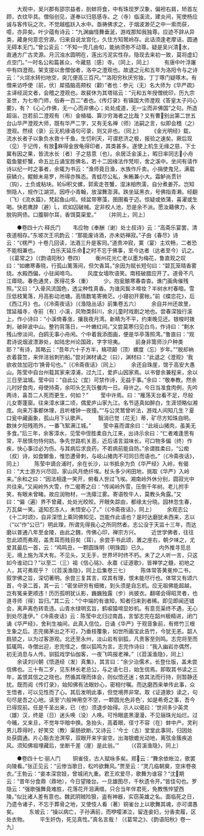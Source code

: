 <!-- { "loadSidebar": true } -->
　　大观中，吴兴郡有邵宗益者，剖蚌将食，中有珠现罗汉象，偏袒右肩，矫首左顾，衣纹毕具。僧俗创见，遂奉以归慈感寺。之（寺）临溪流，建炎间，宪使杨应诚与客传玩之次，不觉越槛跃入水中。亟祷佛求之，于烟波渺茫之中一索而获，噫，亦异矣。叶少蕴有诗云：“九渊幽怪舞垂涎，游戏那知我独尊。应迹不辞从异类，藏身何意恋穷源。归来自说龙宫化，久住方知鹫岭存。此话须逢老摩诘，圆通无碍本无门。”曾公衮云：“不知一壳几由旬，能纳须弥不动尊。疑是吴兴清水，直通方广古灵源。月沉浊水圆明在，莲出污泥实性存。隐现去来初一致，莫将虚幻点空门。”一时名公和篇甚众，今藏慈〔感〕寺。〔同上，同上〕
　　有唐中叶浮屠中有四澄观。架支提以舍僧伽者，洛中之澄观也。故退之元和五年为洛阳令与之诗云：“火烧水转扫地空，突兀便高三百尺。”“洛阳穷秋厌穷独，丁丁啄门疑啄木。有僧来访呼使〔前，伏〕犀插脑高颊权（颧）”者也：参元（无）名大师为《华严疏》主译经润文者，会稽之澄观也。故裴休为其塔铭云：“元和五年授僧统印，历九宗圣世，为七帝门师，俗寿一百二”者也。《传灯录》有镇国大师澄观《答皇太子问心要》，有？《心心作佛，无一心而非佛心；处处成道，无一尘而非佛国”之句。所造超诣，岂若前二澄观有（布）金植福、算沙穷海者之比哉？又有曹别出第二世五台山华严澄观大师，既有华严二字，又有无名禅〔师〕法嗣之言，似即会稽（之）澄观。然续（录）云无机缘语句可录，则又非也。〔同上〕
　　《金光明经》载，流水长者子以象负水救十千鱼，生忉利天，可谓悲济之极，报验之速矣。厥后现（见）于记传，有放麻得金放龟得印者，其类甚多。遂使上机生无缘之慈，下士冀有因之果，皆流水长〔者〕子之慈意〔也〕。余居泛金溪上，暇日率同志小舟载鱼鳖虾蟹，命五比丘诵宝胜佛名，若十二因缘法作梵呗，舍之溪中。坐间有请作诗以纪一时之事者，余辄为书云：“渔师竟日渔，水族作斤卖。小捐使鬼兄，满载获鳞介。鲲鲸未易罗，所得亦殊态。青蛙尽公私，朱鲔兼小大。霜鲈尚贯针（钩），土负或粘块。轮积文螺，郭索走苍蟹，湿沫相煦濡，自分煮姜芥。岂知恻隐人，规作江湖贷。因呼小青翰，放溜舞澎湃。跌坐延黑衣，号佛指青濑。经翻（飞）《流水篇》，梵起鱼山呗。倾盆带寒藻，圉圉看于迈。惊疑或依蒲，喜濯或生喝。快若鹰辞（避），欢如囚破械。定非校人池，恐是余不派。愿汝藉佛力，永脱钩网债。口腹聊尔耳，香饵莫渠爱。”
　　〔并同上，同上〕

　　●卷四十六·释氏门
　　韦应物《奉酬〔谢〕处士叔诗》云：“高斋乐宴罢，清夜道相存。”东坡次王巩韵云：“那能废诗酒，亦未妨禅寂。”子由《春尽》诗云：“《楞严》十卷几回读，法酒三升是客同。”道贵冲寂，寞（宴）主欢畅，二者恐不能相兼也。
　　白乐天延乐命之时不忘于佛事，至今达者（达者至今）讥之。〔《葛常之》〔《韵语阳秋》卷四〕
　　衡州花光仁老以墨为梅花，鲁直观之叹曰：“如嫩寒春晓，行孤山篱落间，但欠香耳。”余因为赋长短句曰：“碧瓦笼晴香雾绕。水殿西偏，小驻闻啼鸟。
　　风度女墙吹语笑。南枝破腊应开了。道骨不凡江瘴晓。春色通灵，医得花多（重）
　　少。抱瓮酿寒春杳杳。谯门画角催残照。”又曰：“入骨风流国色，透尘种性真香。为谁风鬓ネ啼妆？半树水村春暗。雪压低枝篱落，月高影动池塘。高情数笔寄微茫。小寝初开雾帐。”前《蝶恋花》，后《西江月》也。〔《冷斋夜话》〔《渔隐丛话》前集卷五六〕
　　余自并州还故里，馆延福寺，寺前〔有〕小溪，风物类斜川，余儿童时戏剧之地也。尝春深独行溪上，作小诗曰：“小溪倚春涨，攘我夜月湾。新睛为不平，约束晚见还。银梭时拨刺，破碎波中山。整钓背落日，一叶嫩红间。”又尝莫寒归见白鸟，作诗曰：“剩水残山惨淡间，白鸥无事小舟闲。个中着我添图画，便是华亭落照湾。”鲁直曰：“观君诗说烟波漂渺处，如陆忠州论国政，字字坦夷。
　　前身非篙师沙户种类耶？”有诗，其略云：“吾年六十子方半，槁项颠（顶）螺度（忘）岁年。”“脱却衲衣着蓑笠，来伴涪翁刺钓船。”尝对渊材诵之（曰），渊材曰：“此退之《澄观》‘我欲收敛加冠巾’换骨句也。”〔《冷斋夜话》〔同上〕
　　余还自珠崖，馆于高安大愚山。陈莹中自台州载其家来漳浦，过九江，爱庐山因家焉。以书督余兼程来，余以三日至湓城。莹中曰：“自此公（宜）可禁作诗，无益于事。”余曰：“敬奉教。然余儿时好食肉，母使持斋，余叩头乞先饫餐肉一日。母许之。今日当准食肉例，先吟两诗，喜吾二人死而更生，何如？”
　　莹中许焉。曰：“雁荡天台看不足，尽般儿女寄蓬窗。往来漳水谋二顷，偶爱庐山家九江。名节适真如醉白，生涯领略似湘庞。向来万事都休理，且听楼钟一夜撞。”“与公灵鹫曾听法，游戏人间知几生？夏口瓮中藏画象，孤山月下认歌声。
　　翳消已觉〔花无〕蒂，矿尽方知珠自明。数抹夕阳残雨外，一番飞絮满江城。”
　　莹中喜而谓余曰：“此岐山猪肉，虽美无多食。”后三年，余客漳水，见莹中侄胜柔自九江来，出诗示余曰：“仁者难逢思有常，平居慎勿恃何妨。争先世路机关恶，近后语言滋味长。可口物多偏（终）作疾，快心事过必为伤。与其病后求良药，不若病前能自防。”余谓胜柔曰，“公痴〔叔〕诗，如食鲫鱼，惟恐遭骨刺，与岐山猪肉不可同日而语也。”〔《冷斋夜话》，同上〕
　　陈莹中谪合浦时，余在长沙，以书抵余为负《华严经》入岭，有偈曰：“大士游方兴尽回，家山风月绝纤埃。杖头多少闲田地，挑取《华严》入岭来。”余和之曰：“因法相逢一笑开，俯看人世过飞埃。湘南岭外休分别，圆寂光中共往来。”又闻岭外大雪，作二偈寄之曰：“传闻岭外雪，压倒千年树。老儿拊手笑，有眼未曾睹。故应润物材，一洗瘴江雾。寄语牧牛人，莫教头角露。”又曰：“偏（遍）界不曾藏，处处光皎皎。开眼失踪由，都缘太分晓。园林忽生春，万瓦粲一笑。遥知忍冻人，未悟安心了。”〔《冷斋夜话》，同上〕
　　余观志公《十二时颂》，自非深悟上乘同佛知见，岂能作此语也？是时达磨犹未西来，志以（“以”作“公已”）明此理，所谓先得我心之所同然者。志公没于天监十三年，而达磨以普通八年至金陵，由此之魏，传佛心印，禅宗方兴。
　　近世学佛者，往往忽此颂而弗观，盖贵耳而贱目矣（耳）。余尝手书此颂，置之座右，朝夕味之，尤爱其最后一首，云：“鸡鸣丑，一颗圆珠明（明珠圆）已久。
　　内外推寻觅总无，境上施为浑大有。不见头，又无手，世界坏时终不朽。未了之人听一言，只这如今谁动口？”以至二（三）祖《信心铭》、永嘉《证道歌》，皆禅学之髓，初地之人，其可弗观乎？〔《苕溪渔隐》，同上后集卷三七〕
　　陈体常答黄冕仲二书，叙学佛之旨，深切著明。余尝三复其言，叹其有理，恨未能尽行也。体常又有颂六首，今录二首，其一云：“密坐研穷有细微，到头须是自忘机。应无祖佛能超越，岂有冤亲更顺违！历历孤明犹认影，巍巍独露（步）尚披衣。翻嗟会得昭灵者，也道寻师〔得〕旨归。”其二云：“个中端的有谁知，知者归来到者稀。即见即闻还错会，离声离色转乖违。山青水绿明玄旨，鹤唳猿啼显妙机。有意觅渠终不遇，无心到处尽逢伊。”《冷斋夜话》云：陈莹中北归过南昌，言邹志完在韶州极精进，闭门诵《华严经》，舍利生袖间，此真入信位。日诵《华严》于观音象前，有修竹三根生象之后。志完揭茅出之不可，乃垂枝覆象，如世所画宝此告竹，今犹无恙。韶人扃锁之，以为过客游观。北还至永州，淡山岩有驯狐，凡贵客至则鸣。志完将至而狐辄鸣，寺僧出迎，忠完怪之，僧以狐鸣为言。志完作诗曰：“我入幽岩亦偶然，初无消息与人传。驯狐戏学仙伽客，一夜飞鸣报老禅。”〔《苕溪渔隐》，同上〕
　　余读刘兴朝《悟道经（发）真集》，其言曰：“余少治儒术，长登仕版，盖未尝信佛也。三十有二岁，见东林长老总公，与之语七日，始生信焉。即取其书读之三年，盖恨其信之之晓也。然循其理而体会，则似悟还迷；依其法而行持，则暂静还扰。既而阅《传灯录》，始知佛有法眼妙心，密相付嘱。而达磨西来单传此事，众生悟者，可以见性而了心。其后发明此事，但觉境界非常。取《证道歌》读之，句句尽是吾之心地。读至‘六般神用空不空，一颗圆光色非色’，如是希奇之事，吾今已得现前。任是千圣出来，已（也）须退步始得。示人以偈曰：‘世间多少英灵（雄）汉，终是（日）迷头唤（没）人唤。可怜眼底黑漫漫，不见骊珠光灿烂。过今晡，又来旦，不觉年华暗中换。急抬头，高着眼，径寸不容（在）蚌中产。灵利男儿荐得时，好笑交（教）渠肠欲断。’又诗云：‘今士（古）堂堂此事同，归因处处获圆通。片心豁去沧溟窄，双眼开来宇宙空。出海银蟾光动地，离弦金簇疾追风。须知佛祖埋藏后，坐断千差（崖）是此翁。’”
　　〔《苕溪渔隐》，同上〕

　　●卷四十七·丽人门
　　铜雀伎，古人赋咏多矣。郑云：“舞余依帐泣，歌罢向陵看。”张正见云：“云惨当歌日，松吟欲舞风。”贾至云：“灵几临朝奠，空床卷夜衣。”王勃云：“妾本深宫妓，曾城闭九重。君王欢爱尽，歌舞为谁容？“沈期云：“昔年分食鼎（鼎地），今日望陵台。一旦雄图尽，千秋遗令开。”皆佳句也。罗隐云：“强歌强舞竟难胜，花落花开泪满缯。只合当年伴君死，免教憔悴望西陵。”似比诸人差有意也。魏武阴贼险狠，盗有神器，实窃英雄之名。面临死之日，乃遗令诸子，不忘于葬骨之地，又使伎人看（著）铜雀台上以歌舞其魂，亦可谓愚矣。
　　东坡云：“操以病亡，子孙满前，而咿嘤涕泣，留连妾妇，分香卖履，区处衣物。
　　平生奸伪，死见真性。”真名言哉！〔《葛常之》、《韵语阳秋》卷一九〕
